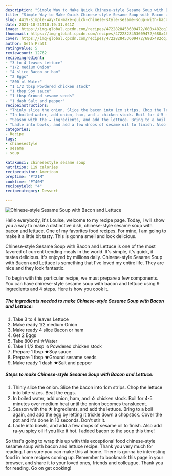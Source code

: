```yaml
---
description: "Simple Way to Make Quick Chinese-style Sesame Soup with Bacon and Lettuce"
title: "Simple Way to Make Quick Chinese-style Sesame Soup with Bacon and Lettuce"
slug: 4419-simple-way-to-make-quick-chinese-style-sesame-soup-with-bacon-and-lettuce
date: 2021-10-21T10:19:31.041Z
image: https://img-global.cpcdn.com/recipes/4722828453609472/680x482cq70/chinese-style-sesame-soup-with-bacon-and-lettuce-recipe-main-photo.jpg
thumbnail: https://img-global.cpcdn.com/recipes/4722828453609472/680x482cq70/chinese-style-sesame-soup-with-bacon-and-lettuce-recipe-main-photo.jpg
cover: https://img-global.cpcdn.com/recipes/4722828453609472/680x482cq70/chinese-style-sesame-soup-with-bacon-and-lettuce-recipe-main-photo.jpg
author: Seth Pratt
ratingvalue: 5
reviewcount: 12762
recipeingredient:
- "3 to 4 leaves Lettuce"
- "1/2 medium Onion"
- "4 slice Bacon or ham"
- "2 Eggs"
- "800 ml Water"
- "1 1/2 tbsp Powdered chicken stock"
- "1 tbsp Soy sauce"
- "1 tbsp Ground sesame seeds"
- "1 dash Salt and pepper"
recipeinstructions:
- "Thinly slice the onion. Slice the bacon into 1cm strips. Chop the lettuce into bite-sizes. Beat the eggs."
- "In boiled water, add onion, ham, and ☆ chicken stock. Boil for 4-5 minutes over medium heat until the onion becomes translucent."
- "Season with the ★ ingredients, and add the lettuce. Bring to a boil again, and add the egg by letting it trickle down a chopstick. Cover the pot and it&#39;s done in 10 seconds. Don&#39;t stir it."
- "Ladle into bowls, and add a few drops of sesame oil to finish. Also add ra-yu spicy oil if you like it hot. I added bacon to the soup this time!"
categories:
- Recipe
tags:
- chinesestyle
- sesame
- soup

katakunci: chinesestyle sesame soup 
nutrition: 119 calories
recipecuisine: American
preptime: "PT21M"
cooktime: "PT40M"
recipeyield: "4"
recipecategory: Dessert

---
```



![Chinese-style Sesame Soup with Bacon and Lettuce](https://img-global.cpcdn.com/recipes/4722828453609472/680x482cq70/chinese-style-sesame-soup-with-bacon-and-lettuce-recipe-main-photo.jpg)

Hello everybody, it's Louise, welcome to my recipe page. Today, I will show you a way to make a distinctive dish, chinese-style sesame soup with bacon and lettuce. One of my favorites food recipes. For mine, I am going to make it a little bit tasty. This is gonna smell and look delicious.

Chinese-style Sesame Soup with Bacon and Lettuce is one of the most favored of current trending meals in the world. It's simple, it's quick, it tastes delicious. It's enjoyed by millions daily. Chinese-style Sesame Soup with Bacon and Lettuce is something that I've loved my entire life. They are nice and they look fantastic.




To begin with this particular recipe, we must prepare a few components. You can have chinese-style sesame soup with bacon and lettuce using 9 ingredients and 4 steps. Here is how you cook it.

<!--inarticleads1-->

##### The ingredients needed to make Chinese-style Sesame Soup with Bacon and Lettuce:

1. Take 3 to 4 leaves Lettuce
1. Make ready 1/2 medium Onion
1. Make ready 4 slice Bacon or ham
1. Get 2 Eggs
1. Take 800 ml ☆Water
1. Take 1 1/2 tbsp ☆Powdered chicken stock
1. Prepare 1 tbsp ★Soy sauce
1. Prepare 1 tbsp ★Ground sesame seeds
1. Make ready 1 dash ★Salt and pepper




<!--inarticleads2-->

##### Steps to make Chinese-style Sesame Soup with Bacon and Lettuce:

1. Thinly slice the onion. Slice the bacon into 1cm strips. Chop the lettuce into bite-sizes. Beat the eggs.
1. In boiled water, add onion, ham, and ☆ chicken stock. Boil for 4-5 minutes over medium heat until the onion becomes translucent.
1. Season with the ★ ingredients, and add the lettuce. Bring to a boil again, and add the egg by letting it trickle down a chopstick. Cover the pot and it&#39;s done in 10 seconds. Don&#39;t stir it.
1. Ladle into bowls, and add a few drops of sesame oil to finish. Also add ra-yu spicy oil if you like it hot. I added bacon to the soup this time!




So that's going to wrap this up with this exceptional food chinese-style sesame soup with bacon and lettuce recipe. Thank you very much for reading. I am sure you can make this at home. There is gonna be interesting food in home recipes coming up. Remember to bookmark this page in your browser, and share it to your loved ones, friends and colleague. Thank you for reading. Go on get cooking!

